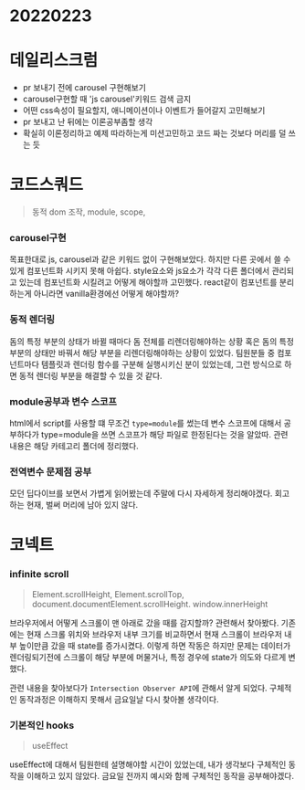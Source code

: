 # 20220223

# 데일리스크럼

- pr 보내기 전에 carousel 구현해보기
- carousel구현할 때 'js carousel'키워드 검색 금지
- 어떤 css속성이 필요할지, 애니메이션이나 이벤트가 들어갈지 고민해보기
- pr 보내고 난 뒤에는 이론공부좀할 생각
- 확실히 이론정리하고 예제 따라하는게 미션고민하고 코드 짜는 것보다 머리를 덜 쓰는 듯

# 코드스쿼드

> 동적 dom 조작, module, scope,

### carousel구현

목표한대로 js, carousel과 같은 키워드 없이 구현해보았다. 하지만 다른 곳에서 쓸 수 있게 컴포넌트화 시키지 못해 아쉽다. style요소와 js요소가 각각 다른 폴더에서 관리되고 있는데 컴포넌트화 시킬려고 어떻게 해야할까 고민했다. react같이 컴포넌트를 분리하는게 아니라면 vanilla환경에선 어떻게 해야할까?

### 동적 렌더링

돔의 특정 부분의 상태가 바뀔 때마다 돔 전체를 리렌더링해야하는 상황 혹은 돔의 특정 부분의 상태만 바꿔서 해당 부분을 리렌더링해야하는 상황이 있었다. 팀원분들 중 컴포넌트마다 템플릿과 렌더링 함수를 구분해 실행시키신 분이 있었는데, 그런 방식으로 하면 동적 렌더링 부분을 해결할 수 있을 것 같다.

### module공부과 변수 스코프

html에서 script를 사용할 떄 무조건 `type=module`를 썼는데 변수 스코프에 대해서 공부하다가 type=module을 쓰면 스코프가 해당 파일로 한정된다는 것을 알았따. 관련 내용은 해당 카테고리 폴더에 정리했다.

### 전역변수 문제점 공부

모던 딥다이브를 보면서 가볍게 읽어봤는데 주말에 다시 자세하게 정리해야겠다. 회고 하는 현재, 벌써 머리에 남아 있지 않다.

# 코넥트

### infinite scroll

> Element.scrollHeight, Element.scrollTop, document.documentElement.scrollHeight. window.innerHeight

브라우저에서 어떻게 스크롤이 맨 아래로 갔을 때를 감지할까? 관련해서 찾아봤다. 기존에는 현재 스크롤 위치와 브라우저 내부 크기를 비교하면서 현재 스크롤이 브라우저 내부 높이만큼 갔을 때 state를 증가시켰다. 이렇게 하면 작동은 하지만 문제는 데이터가 렌더링되기전에 스크롤이 해당 부분에 머물거나, 특정 경우에 state가 의도와 다르게 변했다.

관련 내용을 찾아보다가 `Intersection Observer API`에 관해서 알게 되었다. 구체적인 동작과정은 이해하지 못해서 금요일날 다시 찾아볼 생각이다.

### 기본적인 hooks

> useEffect

useEffect에 대해서 팀원한테 설명해야할 시간이 있었는데, 내가 생각보다 구체적인 동작을 이해하고 있지 않았다. 금요일 전까지 예시와 함께 구체적인 동작을 공부해야겠다.
